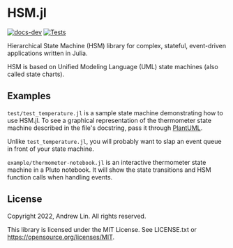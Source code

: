 # HSM.jl

[![docs-dev](https://img.shields.io/badge/docs-dev-blue.svg)](https://andrewwashere.github.io/HSM.jl/dev)
[![Tests](https://github.com/AndrewWasHere/HSM.jl/actions/workflows/tests.yml/badge.svg)](https://github.com/AndrewWasHere/HSM.jl/actions/workflows/tests.yml)

Hierarchical State Machine (HSM) library for complex, stateful, event-driven 
applications written in Julia.

HSM is based on Unified Modeling Language (UML) state machines (also called
state charts).

## Examples

`test/test_temperature.jl` is a sample state machine demonstrating how to use
HSM.jl. To see a graphical representation of the thermometer state machine
described in the file's docstring, pass it through [PlantUML](https://plantuml.com).

Unlike `test_temperature.jl`, you will probably want to slap an event queue in 
front of your state machine.

`example/thermometer-notebook.jl` is an interactive thermometer state machine in
a Pluto notebook. It will show the state transitions and HSM function calls when
handling events.

## License

Copyright 2022, Andrew Lin. All rights reserved.

This library is licensed under the MIT License. See LICENSE.txt or
https://opensource.org/licenses/MIT.
